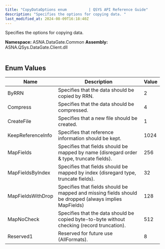 ```yaml
---
title: "CopyDataOptions enum          | QSYS API Reference Guide"
description: "Specifies the options for copying data. "
last_modified_at: 2024-08-09T16:18:40Z
---
```


Specifies the options for copying data.

**Namespace:** ASNA.DataGate.Common
**Assembly:** ASNA.QSys.DataGate.Client.dll
<br>
<br>

## Enum Values

| Name | Description | Value
| --- | --- | --- 
| ByRRN | Specifies that the data should be copied by RRN. | 2 |
| Compress | Specifies that the data should be compressed. | 4 |
| CreateFile | Specifies that a new file should be created. | 1 |
| KeepReferenceInfo | Specifies that reference information should be kept. | 1024 |
| MapFields | Specifies that fields should be mapped by name (disregard order & type, truncate fields). | 256 |
| MapFieldsByIndex | Specifies that fields should be mapped by index (disregard type, truncate fields). | 32 |
| MapFieldsWithDrop | Specifies that fields should be mapped and missing fields should be dropped (always implies MapFields) | 128 |
| MapNoCheck | Specifies that the data should be copied byte-to-byte without checking (record truncation). | 512 |
| Reserved1 | Reserved for future use (AllFormats). | 8 |
